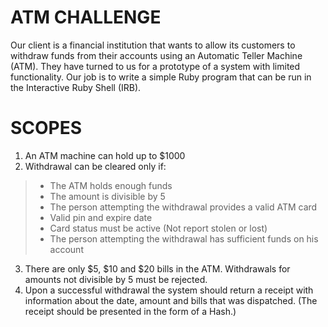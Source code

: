 # ATM CHALLENGE
Our client is a financial institution that wants to allow its customers to withdraw funds from their accounts using an Automatic Teller Machine (ATM). They have turned to us for a prototype of a system with limited functionality. Our job is to write a simple Ruby program that can be run in the Interactive Ruby Shell (IRB).


# SCOPES
1. An ATM machine can hold up to $1000
2. Withdrawal can be cleared only if:
  > - The ATM holds enough funds
  > - The amount is divisible by 5
  > - The person attempting the withdrawal provides a valid ATM card
> - Valid pin and expire date
> - Card status must be active (Not report stolen or lost)
> - The person attempting the withdrawal has sufficient funds on his account
3. There are only $5, $10 and $20 bills in the ATM. Withdrawals for amounts not divisible by 5 must be rejected.
4. Upon a successful withdrawal the system should return a receipt with information about the date, amount and bills that was dispatched. (The receipt should be presented in the form of a Hash.)
